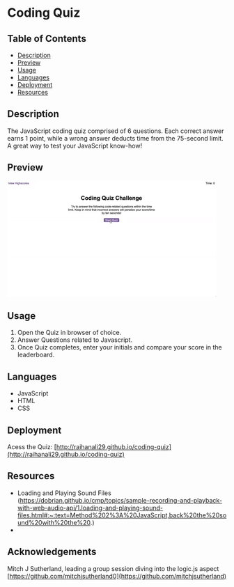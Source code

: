 # Coding Quiz

## Table of Contents

- [Description](#description)
- [Preview](#preview)
- [Usage](#usage)
- [Languages](#languages)
- [Deployment](#deployment)
- [Resources](#resources)

## Description

The JavaScript coding quiz comprised of 6 questions. Each correct answer earns 1 point, while a wrong answer deducts time from the 75-second limit. A great way to test your JavaScript know-how!

## Preview
![Quiz Preview](./Quiz/Images/08-web-apis-challenge-demo.gif)

## Usage
1. Open the Quiz in browser of choice. 
2. Answer Questions related to Javascript.
3. Once Quiz completes, enter your initials and compare your score in the leaderboard.

## Languages 
- JavaScript
- HTML
- CSS

## Deployment
Acess the Quiz: [http://raihanali29.github.io/coding-quiz](http://raihanali29.github.io/coding-quiz)

## Resources
- Loading and Playing Sound Files (https://dobrian.github.io/cmp/topics/sample-recording-and-playback-with-web-audio-api/1.loading-and-playing-sound-files.html#:~:text=Method%202%3A%20JavaScript,back%20the%20sound%20with%20the%20.)
- 

## Acknowledgements
Mitch J Sutherland, leading a group session diving into the logic.js aspect [https://github.com/mitchjsutherland0](https://github.com/mitchjsutherland)


